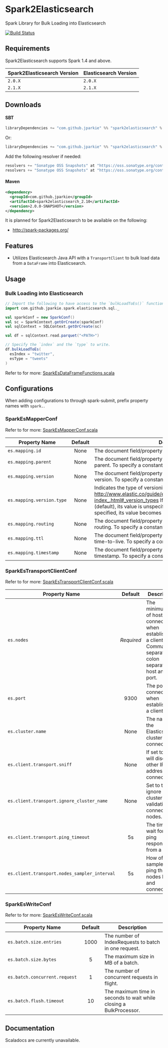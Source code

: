 # Spark2Elasticsearch

Spark Library for Bulk Loading into Elasticsearch

[![Build Status](https://travis-ci.org/jparkie/Spark2Elasticsearch.svg?branch=master)](https://travis-ci.org/jparkie/Spark2Elasticsearch)

## Requirements

Spark2Elasticsearch supports Spark 1.4 and above.

| Spark2Elasticsearch Version | Elasticsearch Version |
| --------------------------- | --------------------- |
| `2.0.X`                     | `2.0.X`               |
| `2.1.X`                     | `2.1.X`               |

## Downloads

#### SBT
```scala
libraryDependencies += "com.github.jparkie" %% "spark2elasticsearch" % "2.0.2"
```

Or:

```scala
libraryDependencies += "com.github.jparkie" %% "spark2elasticsearch" % "2.1.2"
```

Add the following resolver if needed:

```scala
resolvers += "Sonatype OSS Snapshots" at "https://oss.sonatype.org/content/repositories/releases"
resolvers += "Sonatype OSS Snapshots" at "https://oss.sonatype.org/content/repositories/snapshots"
```

#### Maven
```xml
<dependency>
  <groupId>com.github.jparkie</groupId>
  <artifactId>spark2elasticsearch_2.10</artifactId>
  <version>2.0.0-SNAPSHOT</version>
</dependency>
```

It is planned for Spark2Elasticsearch to be available on the following:
- http://spark-packages.org/

## Features
- Utilizes Elasticsearch Java API with a `TransportClient` to bulk load data from a `DataFrame` into Elasticsearch.

## Usage

### Bulk Loading into Elasticsearch

```scala
// Import the following to have access to the `bulkLoadToEs()` function.
import com.github.jparkie.spark.elasticsearch.sql._

val sparkConf = new SparkConf()
val sc = SparkContext.getOrCreate(sparkConf)
val sqlContext = SQLContext.getOrCreate(sc)

val df = sqlContext.read.parquet("<PATH>")

// Specify the `index` and the `type` to write.
df.bulkLoadToEs(
  esIndex = "twitter",
  esType = "tweets"
)
```

Refer to for more: [SparkEsDataFrameFunctions.scala](https://github.com/jparkie/Spark2Elasticsearch/blob/master/src/main/scala/com/github/jparkie/spark/elasticsearch/sql/SparkEsDataFrameFunctions.scala)

## Configurations

When adding configurations to through spark-submit, prefix property names with `spark.`.

### SparkEsMapperConf

Refer to for more: [SparkEsMapperConf.scala](https://github.com/jparkie/Spark2Elasticsearch/blob/master/src/main/scala/com/github/jparkie/spark/elasticsearch/conf/SparkEsMapperConf.scala)

| Property Name             | Default | Description |
| ------------------------- |:-------:| ------------|
| `es.mapping.id`           | None    | The document field/property name containing the document id. |
| `es.mapping.parent`       | None    | The document field/property name containing the document parent. To specify a constant, use the <CONSTANT> format. |
| `es.mapping.version`      | None    | The document field/property name containing the document version. To specify a constant, use the <CONSTANT> format. |
| `es.mapping.version.type` | None    | Indicates the type of versioning used. http://www.elastic.co/guide/en/elasticsearch/reference/2.0/docs-index_.html#_version_types If es.mapping.version is undefined (default), its value is unspecified. If es.mapping.version is specified, its value becomes external. |
| `es.mapping.routing`      | None    | The document field/property name containing the document routing. To specify a constant, use the <CONSTANT> format. |
| `es.mapping.ttl`          | None    | The document field/property name containing the document time-to-live. To specify a constant, use the <CONSTANT> format. |
| `es.mapping.timestamp`    | None    | The document field/property name containing the document timestamp. To specify a constant, use the <CONSTANT> format. |

### SparkEsTransportClientConf

Refer to for more: [SparkEsTransportClientConf.scala](https://github.com/jparkie/Spark2Elasticsearch/blob/master/src/main/scala/com/github/jparkie/spark/elasticsearch/conf/SparkEsTransportClientConf.scala)

| Property Name                                | Default    | Description |
| -------------------------------------------- |:----------:| ------------|
| `es.nodes`                                   | *Required* | The minimum set of hosts to connect to when establishing a client. Comma separated, colon separated host and port. |
| `es.port`                                    | 9300       | The port to connect when establishing a client. |
| `es.cluster.name`                            | None       | The name of the Elasticsearch cluster to connect. |
| `es.client.transport.sniff`                  | None       | If set to true, will discover other IP addresses to connect. |
| `es.client.transport.ignore_cluster_name`    | None       | Set to true to ignore cluster name validation of connected nodes. |
| `es.client.transport.ping_timeout`           | 5s         | The time to wait for a ping response from a node. |
| `es.client.transport.nodes_sampler_interval` | 5s         | How often to sample / ping the nodes listed and connected. |

### SparkEsWriteConf

Refer to for more: [SparkEsWriteConf.scala](https://github.com/jparkie/Spark2Elasticsearch/blob/master/src/main/scala/com/github/jparkie/spark/elasticsearch/conf/SparkEsWriteConf.scala)

| Property Name                 | Default | Description |
| ----------------------------- |:-------:| ------------|
| `es.batch.size.entries`       | 1000    | The number of IndexRequests to batch in one request. |
| `es.batch.size.bytes`         | 5       | The maximum size in MB of a batch. |
| `es.batch.concurrent.request` | 1       | The number of concurrent requests in flight. |
| `es.batch.flush.timeout`      | 10      | The maximum time in seconds to wait while closing a BulkProcessor. |

## Documentation

Scaladocs are currently unavailable.
